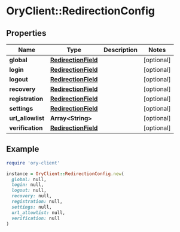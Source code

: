 # OryClient::RedirectionConfig

## Properties

| Name | Type | Description | Notes |
| ---- | ---- | ----------- | ----- |
| **global** | [**RedirectionField**](RedirectionField.md) |  | [optional] |
| **login** | [**RedirectionField**](RedirectionField.md) |  | [optional] |
| **logout** | [**RedirectionField**](RedirectionField.md) |  | [optional] |
| **recovery** | [**RedirectionField**](RedirectionField.md) |  | [optional] |
| **registration** | [**RedirectionField**](RedirectionField.md) |  | [optional] |
| **settings** | [**RedirectionField**](RedirectionField.md) |  | [optional] |
| **url_allowlist** | **Array&lt;String&gt;** |  | [optional] |
| **verification** | [**RedirectionField**](RedirectionField.md) |  | [optional] |

## Example

```ruby
require 'ory-client'

instance = OryClient::RedirectionConfig.new(
  global: null,
  login: null,
  logout: null,
  recovery: null,
  registration: null,
  settings: null,
  url_allowlist: null,
  verification: null
)
```

